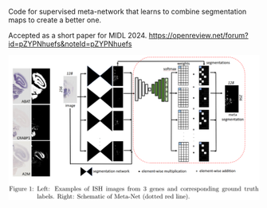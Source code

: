 Code for supervised meta-network that learns to combine segmentation maps to create a better one.

Accepted as a short paper for MIDL 2024.
https://openreview.net/forum?id=pZYPNhuefs&noteId=pZYPNhuefs

![alt text](https://github.com/BrainImageAnalysis/MetaNet/blob/master/figure_1.png?raw=true)

